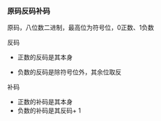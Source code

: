 ### 原码反码补码

原码，八位数二进制，最高位为符号位，0正数、1负数

反码

- 正数的反码是其本身

- 负数的反码是除符号位外，其余位取反

  

补码

- 正数的补码是其本身
- 负数的补码是其反码+ 1

